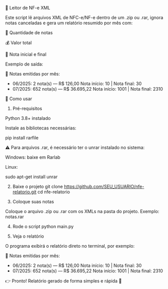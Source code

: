 📑 Leitor de NF-e XML

Este script lê arquivos XML de NFC-e/NF-e dentro de um .zip ou .rar, ignora notas canceladas e gera um relatório resumido por mês com:

📌 Quantidade de notas

💰 Valor total

🔢 Nota inicial e final

Exemplo de saída:

📅 Notas emitidas por mês:
- 06/2025: 2 nota(s) — R$ 126,00
  Nota início: 10  |  Nota final: 30
- 07/2025: 652 nota(s) — R$ 36.695,22
  Nota início: 1001  |  Nota final: 2310

🚀 Como usar
1. Pré-requisitos

Python 3.8+
 instalado

Instale as bibliotecas necessárias:

pip install rarfile


⚠️ Para arquivos .rar, é necessário ter o unrar instalado no sistema:

Windows: baixe em Rarlab

Linux:

sudo apt-get install unrar

2. Baixe o projeto
git clone https://github.com/SEU_USUARIO/nfe-relatorio.git
cd nfe-relatorio

3. Coloque suas notas

Coloque o arquivo .zip ou .rar com os XMLs na pasta do projeto.
Exemplo: notas.rar

4. Rode o script
python main.py

5. Veja o relatório

O programa exibirá o relatório direto no terminal, por exemplo:

📅 Notas emitidas por mês:
- 06/2025: 2 nota(s) — R$ 126,00
  Nota início: 10  |  Nota final: 30
- 07/2025: 652 nota(s) — R$ 36.695,22
  Nota início: 1001  |  Nota final: 2310


👉 Pronto! Relatório gerado de forma simples e rápida 🎉
